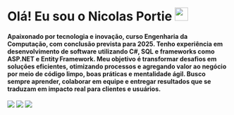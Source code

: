 <h1 align="left">Olá! Eu sou o Nicolas Portie <img src="https://raw.githubusercontent.com/kaueMarques/kaueMarques/master/hi.gif" height="30px"</h1>


#### Apaixonado por tecnologia e inovação, curso Engenharia da Computação, com conclusão prevista para 2025. Tenho experiência em desenvolvimento de software utilizando C#, SQL e frameworks como ASP.NET e Entity Framework. Meu objetivo é transformar desafios em soluções eficientes, otimizando processos e agregando valor ao negócio por meio de código limpo, boas práticas e mentalidade ágil. Busco sempre aprender, colaborar em equipe e entregar resultados que se traduzam em impacto real para clientes e usuários.

<div> 
  <a href="https://www.linkedin.com/in/nicolasportie" target="_blank"><img src="https://img.shields.io/badge/-LinkedIn-%230077B5?style=for-the-badge&logo=linkedin&logoColor=white" target="_blank"></a> 
   <a href="https://api.whatsapp.com/send?phone=5518991491635&text=Ol%C3%A1%2C%20venho%20do%20github.%20Gostaria%20de%20falar%20com%20voc%C3%AA!" target="_blank"><img src="https://img.shields.io/badge/WhatsApp-25D366?style=for-the-badge&logo=whatsapp&logoColor=white"_blank"></a>
  <a href = "mailto:nicolasportie@outlook.com" target="_blank"><img src="https://img.shields.io/badge/Microsoft_Outlook-0078D4?style=for-the-badge&logo=microsoft-outlook&logoColor=white"_blank"></a>
</div>




